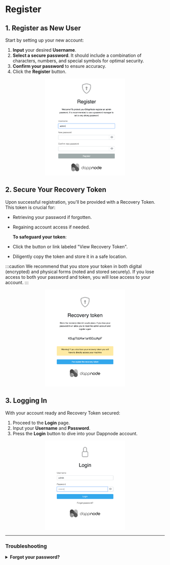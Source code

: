 # Register

## 1. Register as New User

Start by setting up your new account:

1. **Input** your desired **Username**.
2. **Select a secure password**. It should include a combination of characters, numbers, and special symbols for optimal security.
3. **Confirm your password** to ensure accuracy.
4. Click the **Register** button.

<p align="center">
    <img width="50%" src="/img/register.png" alt="Register"/>
</p>

## 2. Secure Your Recovery Token

Upon successful registration, you'll be provided with a Recovery Token. This token is crucial for:

- Retrieving your password if forgotten.
- Regaining account access if needed.

   **To safeguard your token**:
   
- Click the button or link labeled "View Recovery Token".
- Diligently copy the token and store it in a safe location.

:::caution
We recommend that you store your token in both digital (encrypted) and physical forms (noted and stored securely). If you lose access to both your password and token, you will lose access to your account.
:::

<p align="center">
    <img width="50%" src="/img/register-token.png" alt="Recovery Token"/>
</p>

## 3. Logging In

With your account ready and Recovery Token secured:

1. Proceed to the **Login** page.
2. Input your **Username** and **Password**.
3. Press the **Login** button to dive into your Dappnode account.

<p align="center">
    <img width="50%" src="/img/register-login.png" alt="Login"/>
</p>

---

### Troubleshooting

<details>
  <summary><b>Forgot your password?</b></summary>
Visit <a href="http://my.dappnode/system/profile">Profile Settings</a> to reset it.
</details>
